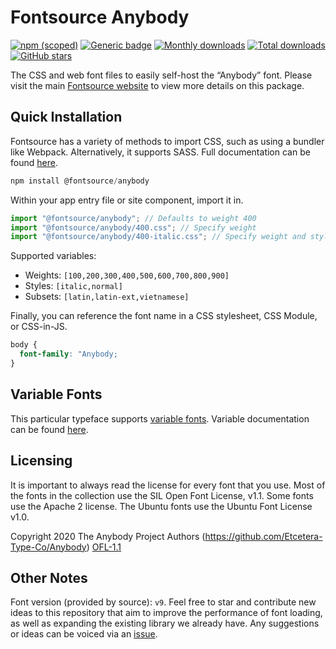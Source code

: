 # Fontsource Anybody

[![npm (scoped)](https://img.shields.io/npm/v/@fontsource/anybody?color=brightgreen)](https://www.npmjs.com/package/@fontsource/anybody) [![Generic badge](https://img.shields.io/badge/fontsource-passing-brightgreen)](https://github.com/fontsource/fontsource) [![Monthly downloads](https://badgen.net/npm/dm/@fontsource/anybody)](https://github.com/fontsource/fontsource) [![Total downloads](https://badgen.net/npm/dt/@fontsource/anybody)](https://github.com/fontsource/fontsource) [![GitHub stars](https://img.shields.io/github/stars/fontsource/fontsource.svg?style=social&label=Star)](https://github.com/fontsource/fontsource/stargazers)

The CSS and web font files to easily self-host the “Anybody” font. Please visit the main [Fontsource website](https://fontsource.org/fonts/anybody) to view more details on this package.

## Quick Installation

Fontsource has a variety of methods to import CSS, such as using a bundler like Webpack. Alternatively, it supports SASS. Full documentation can be found [here](https://fontsource.org/docs/introduction).

```javascript
npm install @fontsource/anybody
```

Within your app entry file or site component, import it in.

```javascript
import "@fontsource/anybody"; // Defaults to weight 400
import "@fontsource/anybody/400.css"; // Specify weight
import "@fontsource/anybody/400-italic.css"; // Specify weight and style

```

Supported variables:
- Weights: `[100,200,300,400,500,600,700,800,900]`
- Styles: `[italic,normal]`
- Subsets: `[latin,latin-ext,vietnamese]`

Finally, you can reference the font name in a CSS stylesheet, CSS Module, or CSS-in-JS.

```css
body {
  font-family: "Anybody;
}
```

## Variable Fonts

This particular typeface supports [variable fonts](https://developer.mozilla.org/en-US/docs/Web/CSS/CSS_Fonts/Variable_Fonts_Guide).
Variable documentation can be found [here](https://fontsource.org/docs/variable-fonts).

## Licensing
It is important to always read the license for every font that you use.
Most of the fonts in the collection use the SIL Open Font License, v1.1. Some fonts use the Apache 2 license. The Ubuntu fonts use the Ubuntu Font License v1.0.

Copyright 2020 The Anybody Project Authors (https://github.com/Etcetera-Type-Co/Anybody)
[OFL-1.1](http://scripts.sil.org/OFL)

## Other Notes
Font version (provided by source): `v9`.
Feel free to star and contribute new ideas to this repository that aim to improve the performance of font loading, as well as expanding the existing library we already have. Any suggestions or ideas can be voiced via an [issue](https://github.com/fontsource/fontsource/issues).